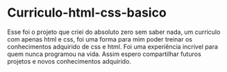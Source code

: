 # Curriculo-html-css-basico

Esse foi o projeto que criei do absoluto zero sem saber nada, um curriculo com apenas html e css, foi uma forma para mim poder treinar os conhecimentos adquirido de css e html. Foi uma experiência incrível para quem nunca programou na vida. Assim espero compartilhar futuros projetos e novos conhecimentos adquirido.
